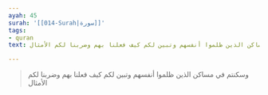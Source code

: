 ```yaml
---
ayah: 45
surah: '[[014-Surah|سورة]]'
tags:
- quran
text: وسكنتم في مساكن الذين ظلموا أنفسهم وتبين لكم كيف فعلنا بهم وضربنا لكم الأمثال

---
```

> وسكنتم في مساكن الذين ظلموا أنفسهم وتبين لكم كيف فعلنا بهم وضربنا لكم الأمثال
